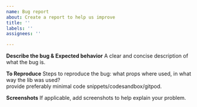 ```yaml
---
name: Bug report
about: Create a report to help us improve
title: ''
labels: ''
assignees: ''

---
```


[comment]: <> (replace paragraphs text where needed)
**Describe the bug & Expected behavior**
A clear and concise description of what the bug is.

**To Reproduce**
Steps to reproduce the bug:  what props where used, in what way the lib was used?  
provide preferably minimal code snippets/codesandbox/gitpod.

**Screenshots**
If applicable, add screenshots to help explain your problem.
